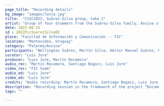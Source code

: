 ```yaml
---
page_title: "Recording details"
bg_image: "images/lonja.jpg"
title:  "CSIC2022, Suárez-Silva group, take 2"  
artist: "Group of four drummers from the Suárez-Silva family, Ansina style"
date: 2022-06-25
id : 2022FicSuarezSilva02
place: "Facultad de Información y Comunicación -- FIC"  
location: "Montevideo, Uruguay"  
category: "Palermo/Ansina"  
participants: "Wellington Suárez, Martín Silva, Héctor Manuel Suárez, Mario Suárez"  
curator: "Luis Jure"  
producer: "Luis Jure, Martín Rocamora"  
audio_rec: "Martín Rocamora, Santiago Bogacz, Luis Jure"  
video_rec: "FIC team"  
audio_ed: "Luis Jure"  
video_ed: "Luis Jure"  
credits: "Audio recording: Martín Rocamora, Santiago Bogacz, Luis Jure  \n Cameras: FIC team  \n Audio and video editing: Luis Jure"  
description: "Recording session in the framework of the project “Documentation and analysis of Uruguayan candombe drumming” conducted by Luis Jure and Martín Rocamora, funded by CSIC, the research agency of the University. The session was produced in collaboration with FIC."  
tags: ""  

---
```

